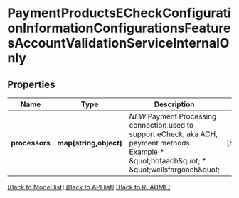 # PaymentProductsECheckConfigurationInformationConfigurationsFeaturesAccountValidationServiceInternalOnly

## Properties
Name | Type | Description | Notes
------------ | ------------- | ------------- | -------------
**processors** | **map[string,object]** | *NEW* Payment Processing connection used to support eCheck, aka ACH, payment methods. Example * \&quot;bofaach\&quot; * \&quot;wellsfargoach\&quot; | [optional] 

[[Back to Model list]](../README.md#documentation-for-models) [[Back to API list]](../README.md#documentation-for-api-endpoints) [[Back to README]](../README.md)


